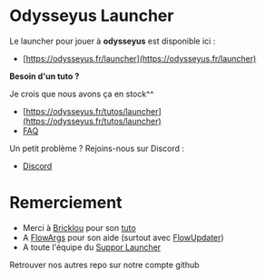 # **Odysseyus Launcher**



Le launcher pour jouer à **odysseyus** est disponible ici :
- [https://odysseyus.fr/launcher](https://odysseyus.fr/launcher)


**Besoin d'un tuto ?**

Je crois que nous avons ça en stock^^
- [https://odysseyus.fr/tutos/launcher](https://odysseyus.fr/tutos/launcher)
- [FAQ](https://odysseyus.fr/faq)

Un petit problème ? Rejoins-nous sur Discord :
- [Discord](https://odysseyus.fr/discord)




# Remerciement
- Merci à [Bricklou](https://github.com/Bricklou) pour son [tuto](https://github.com/Bricklou/javafx-launcher)
- A [FlowArgs](https://github.com/FlowArg) pour son aide (surtout avec [FlowUpdater](https://github.com/FlowArg/FlowUpdater))
- A toute l'équipe du [Suppor Launcher](https://discord.gg/zjNxFkcxNK)

Retrouver nos autres repo sur notre compte github 



